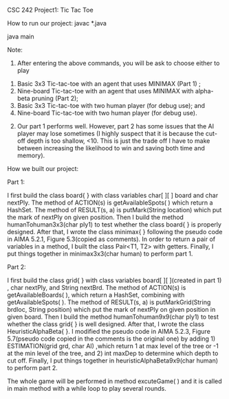 CSC 242 
Project1: Tic Tac Toe

How to run our project:
javac *.java

java main


Note:

1.	After entering the above commands, you will be ask to choose either to play
  1)	Basic 3x3 Tic-tac-toe with an agent that uses MINIMAX (Part 1) ;
  2)	Nine-board Tic-tac-toe with an agent that uses MINIMAX with alpha-beta pruning (Part 2);
  3)	Basic 3x3 Tic-tac-toe with two human player (for debug use); and
  4)	Nine-board Tic-tac-toe with two human player (for debug use).

2.	Our part 1 performs well. However,  part 2 has some issues that the AI player may lose sometimes (I highly suspect that it       is because the cut-off depth is too shallow, <10. This is just the trade off I have to make between increasing the               likelihood to win and saving both time and memory).


How we built our project:

Part 1: 

I first build the class board{ } with class variables char[ ][ ] board and char nextPly. The method of ACTION(s) is getAvailableSpots( ) which return a HashSet<String>. The method of RESULT(s, a) is putMark(String location) which put the mark of nextPly on given position.
Then I build the method humanTohuman3x3(char ply1) to test whether the class board{ } is properly designed.
After that, I wrote the class minimax{ } following the pseudo code in AIMA 5.2.1, Figure 5.3(copied as comments). In order to return a pair of variables in a method, I built the class Pair<T1, T2> with getters.
Finally, I put things together in minimax3x3(char human) to perform part 1.

Part 2:
  
I first build the class grid{ } with class variables board[ ][ ](created in part 1) , char nextPly, and String nextBrd. The method of ACTION(s) is getAvailableBoards( ), which return a HashSet<String>, combining with getAvailableSpots( ). The method of RESULT(s, a) is putMarkGrid(String brdloc, String position) which put the mark of nextPly on given position in given board.
Then I build the method humanTohuman9x9(char ply1) to test whether the class grid{ } is well designed.
After that, I wrote the class HeuristicAlphaBeta{ }. I modified the pseudo code in AIMA 5.2.3, Figure 5.7(pseudo code copied in the comments is the original one) by adding 1) ESTIMATION(grid grd, char AI) ,which return 1 at max level of the tree or -1 at the min level of the tree, and 2) int maxDep to determine which depth to cut off.
Finally, I put things together in heuristicAlphaBeta9x9(char human) to perform part 2.

The whole game will be performed in method excuteGame( ) and it is called in main method with a while loop to play several rounds.

